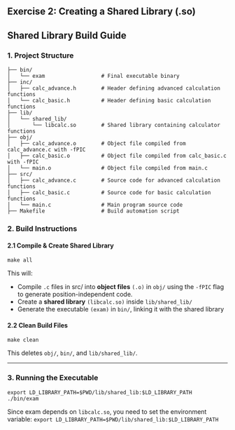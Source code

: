 ## Exercise 2: Creating a Shared Library (.so)

## Shared Library Build Guide

### 1. Project Structure
```
├── bin/                    
│   └── exam                  # Final executable binary
├── inc/                   
│   ├── calc_advance.h        # Header defining advanced calculation functions
│   └── calc_basic.h          # Header defining basic calculation functions
├── lib/                  
│   └── shared_lib/         
│       └── libcalc.so        # Shared library containing calculator functions
├── obj/                    
│   ├── calc_advance.o        # Object file compiled from calc_advance.c with -fPIC
│   ├── calc_basic.o          # Object file compiled from calc_basic.c with -fPIC
│   └── main.o                # Object file compiled from main.c
├── src/                   
│   ├── calc_advance.c        # Source code for advanced calculation functions
│   ├── calc_basic.c          # Source code for basic calculation functions
│   └── main.c                # Main program source code
├── Makefile                  # Build automation script
```

### 2. Build Instructions

#### 2.1 Compile & Create Shared Library
```
make all
```
This will:
- Compile `.c` files in src/ into **object files** `(.o)` in `obj/` using the `-fPIC` flag to generate position-independent code.
- Create a **shared library** `(libcalc.so)` inside `lib/shared_lib/`
- Generate the executable `(exam)` in `bin/`, linking it with the shared library

#### 2.2 Clean Build Files
```
make clean
```
This deletes `obj/`, `bin/`, and `lib/shared_lib/`.

---

### 3. Running the Executable
```
export LD_LIBRARY_PATH=$PWD/lib/shared_lib:$LD_LIBRARY_PATH
./bin/exam
```

Since exam depends on `libcalc.so`, you need to set the environment variable:
`export LD_LIBRARY_PATH=$PWD/lib/shared_lib:$LD_LIBRARY_PATH`